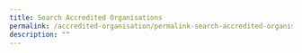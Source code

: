 ```yaml
---
title: Search Accredited Organisations
permalink: /accredited-organisation/permalink-search-accredited-organisations/
description: ""
---
```

